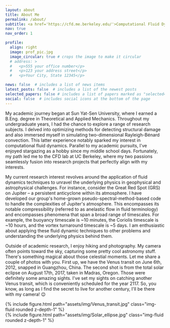 ```yaml
---
layout: about
title: About Me
permalink: /about/
subtitle: <a href='https://cfd.me.berkeley.edu/'>Computational Fluid Dynamics Lab, UC Berkeley</a>
nav: true
nav_order: 1

profile:
  align: right
  image: prof_pic.jpg
  image_circular: true # crops the image to make it circular
  # address: >
  #   <p>555 your office number</p>
  #   <p>123 your address street</p>
  #   <p>Your City, State 12345</p>

news: false  # includes a list of news items
latest_posts: false  # includes a list of the newest posts
selected_papers: false # includes a list of papers marked as "selected={true}"
social: false  # includes social icons at the bottom of the page
---
```


<!-- Welcome to my website! I am a Ph.D. candidate in the Computational Fluid Dynamics Laboratory at UC Berkeley, supervised by Prof. Philip Marcus. Currently, I am working on understanding the three-dimensional structure and the remarkable longevity of Jupiter's Great Red Spot (GRS), which has persisted for at least 166 years. -->

My academic journey began at Sun Yat-Sen University, where I earned a B.Eng. degree in Theoretical and Applied Mechanics. Throughout my undergraduate years, I had the chance to explore a range of research subjects. I delved into optimizing methods for detecting structural damage and also immersed myself in simulating two-dimensional Rayleigh-Bénard convection. This latter experience notably sparked my interest in computational fluid dynamics. Parallel to my academic pursuits, I've enjoyed stargazing as a hobby since my middle school days. Fortunately, my path led me to the CFD lab at UC Berkeley, where my two passions seamlessly fusion into research projects that perfectly align with my interests.

My current research interest revolves around the application of fluid dynamics techniques to unravel the underlying physics in geophysical and astrophysical challenges. For instance, consider the Great Red Spot (GRS) on Jupiter – a persistent anticyclone within its atmosphere. I have developed our group's home-grown pseudo-spectral-method-based code to handle the complexities of Jupiter's atmosphere. This encompasses its notable compressibility (referred to as anelastic flow in fluid terminology) and encompasses phenomena that span a broad range of timescales. For example, the buoyancy timescale is ~10 minutes, the Coriolis timescale is ~10 hours, and the vortex turnaround timescale is ~5 days. I am enthusiastic about applying these fluid dynamic techniques to other problems and understanding the underlying physics behind them.

Outside of academic research, I enjoy hiking and photography. My camera often points toward the sky, capturing some pretty cool astronomy stuff. There's something magical about those celestial moments. Let me share a couple of photos with you. First up, we have the Venus transit on June 6th, 2012, snapped in Guangzhou, China. The second shot is from the total solar eclipse on August 17th, 2017, taken in Madras, Oregon. Those were definitely some amazing sights. I've set my sights on catching another Venus transit, which is conveniently scheduled for the year 2117. So, you know, as long as I find the secret to live for another century, I'll be there with my camera! 😉

<div class="row mt-3">
    <div class="col-sm mt-3 mt-md-0">
        {% include figure.html path="assets/img/Venus_transit.jpg" class="img-fluid rounded z-depth-1" %}
    </div>
    <div class="col-sm mt-3 mt-md-0">
        {% include figure.html path="assets/img/Solar_ellipse.jpg" class="img-fluid rounded z-depth-1" %}
    </div>
</div>
